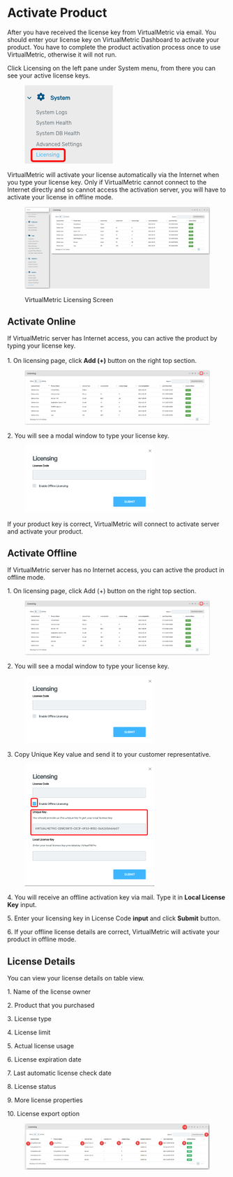 # Activate Product

After you have received the license key from VirtualMetric via email. You should enter your license key on VirtualMetric Dashboard to activate your product. You have to complete the product activation process once to use VirtualMetric, otherwise it will not run.

Click Licensing on the left pane under System menu, from there you can see your active license keys.

<div align="left">

<figure><img src="../.gitbook/assets/image (796).png" alt=""><figcaption></figcaption></figure>

</div>

VirtualMetric will activate your license automatically via the Internet when you type your license key. Only if VirtualMetric cannot connect to the Internet directly and so cannot access the activation server, you will have to activate your license in offline mode.

<div align="left">

<figure><img src="../.gitbook/assets/image (798).png" alt=""><figcaption><p>VirtualMetric Licensing Screen</p></figcaption></figure>

</div>

## Activate Online

If VirtualMetric server has Internet access, you can active the product by typing your license key.\
\
1\.      On licensing page, click **Add (+)** button on the right top section.

<figure><img src="../.gitbook/assets/image (800).png" alt=""><figcaption></figcaption></figure>

2\.      You will see a modal window to type your license key.

<div align="left">

<figure><img src="../.gitbook/assets/image (801).png" alt="" width="296"><figcaption></figcaption></figure>

</div>

If your product key is correct, VirtualMetric will connect to activate server and activate your product.

## **Activate Offline**

If VirtualMetric server has no Internet access, you can active the product in offline mode.

1\.      On licensing page, click Add (+) button on the right top section.

<figure><img src="../.gitbook/assets/image (803).png" alt=""><figcaption></figcaption></figure>

2\.      You will see a modal window to type your license key.

<div align="left">

<figure><img src="../.gitbook/assets/image (801).png" alt="" width="296"><figcaption></figcaption></figure>

</div>

3\.      Copy Unique Key value and send it to your customer representative.

<div align="left">

<figure><img src="../.gitbook/assets/image (807).png" alt="" width="297"><figcaption></figcaption></figure>

</div>

4\.      You will receive an offline activation key via mail. Type it in **Local License Key** input.

5\.      Enter your licensing key in License Code **input** and click **Submit** button.

6\.      If your offline license details are correct, VirtualMetric will activate your product in offline mode.

## License Details

You can view your license details on table view.

1\.  Name of the license owner

2\.  Product that you purchased

3\.  License type

4\.  License limit

5\.  Actual license usage

6\.  License expiration date

7\.  Last automatic license check date

8\.  License status

9\.  More license properties

10\.  License export option

<div align="left">

<figure><img src="../.gitbook/assets/image (808).png" alt=""><figcaption></figcaption></figure>

</div>
